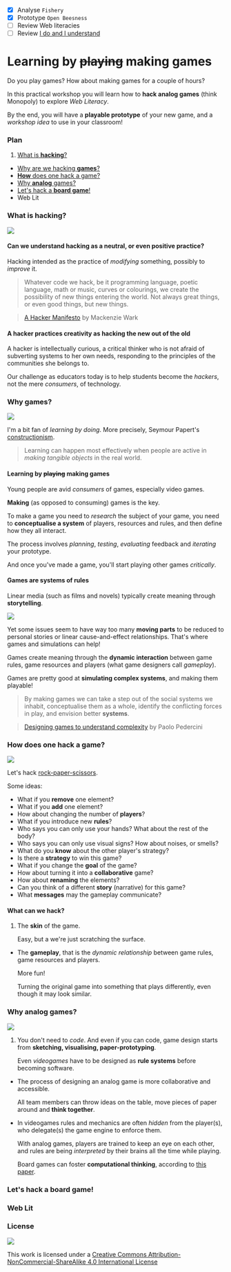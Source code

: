 - [x] Analyse `Fishery`
- [x] Prototype `Open Beesness`
- [ ] Review Web literacies
- [ ] Review [I do and I understand](http://blog.ncase.me/i-do-and-i-understand/) 

# Learning by <del>playing</del> making games

Do you play games? How about making games for a couple of hours?

In this practical workshop you will learn how to **hack analog games** (think Monopoly) to explore *Web Literacy*.

By the end, you will have a **playable prototype** of your new game, and a *workshop idea* to use in your classroom!

### Plan

1. [What is **hacking**?](#what-is-hacking)
* [Why are we hacking **games**?](#why-games)
* [**How** does one hack a game?](#how-does-one-hack-a-game)
* [Why **analog** games?](#why-analog-games)
* [Let's hack a **board game**!](#lets-hack-a-board-game)
* Web Lit 


### What is **hacking**?

<!-- Is this your first time at MozFest? How many times have you heard the word hacker / hacking today? You will hear it a few times throughout the festival.. -->

[![](assets/hacked.jpg)](https://www.google.co.uk/search?q=hacking&source=lnms&tbm=isch&sa=X&ei=CZguVeynIIOqafWlgLAK&ved=0CAcQ_AUoAQ&biw=1379&bih=782#q=hacking&tbas=0&tbm=isch&tbs=isz:l)

<!--#### What does hacking mean to you?-->

#### Can we understand hacking as a **neutral**, or even **positive** practice? 

Hacking intended as the practice of *modifying* something, possibly to *improve* it.

> Whatever code we hack, be it programming language, poetic language, math or music, curves or colourings, we create the possibility of new things entering the world. Not always great things, or even good things, but new things.

> [A Hacker Manifesto](http://subsol.c3.hu/subsol_2/contributors0/warktext.html) by Mackenzie Wark

#### A hacker practices creativity as **hacking the new out of the old**

<!--#### In this workshop we're going to be **hackers**-->

A hacker is intellectually curious, a critical thinker who is not afraid of subverting systems to her own needs, responding to the principles of the communities she belongs to.

Our challenge as educators today is to help students become the *hackers*, not the mere *consumers*, of technology.

<!-- This is what MozFest is about -->


### Why **games**?

[![](assets/confucius.png)](http://blog.ncase.me/i-do-and-i-understand)

<!-- > I hear and I forget.

> I see and I remember.

> **I do and I understand.**

> Confucius-->

I'm a bit fan of *learning by doing*. More precisely, Seymour Papert's [constructionism](https://en.wikipedia.org/wiki/Constructionism_(learning_theory)).

> Learning can happen most effectively when people are active in *making tangible objects* in the real world.

#### Learning by <del>playing</del> making games

Young people are avid *consumers* of games, especially video games. 

<!-- 

#### Gamifuckation 

There's a whole “movement” devoted to pouring game mechanics into non-game activities and to spark some “fun” and “engagement” in dull subjects or inconvenient tasks, but this is not a workshop about gamification.

-->

**Making** (as opposed to consuming) games is the key. 

To make a game you need to *research* the subject of your game, you need to **conceptualise a system** of players, resources and rules, and then define how they all interact. 

The process involves *planning*, *testing*, *evaluating* feedback and *iterating* your prototype. 

And once you've made a game, you'll start playing other games *critically*.

#### Games are **systems** of rules

Linear media (such as films and novels) typically create meaning through **storytelling**. 

![](assets/story-ball.png)

Yet some issues seem to have way too many **moving parts** to be reduced to personal stories or linear cause-and-effect relationships. That's where games and simulations can help!

Games create meaning through the **dynamic interaction** between game rules, game resources and players (what game designers call *gameplay*).

Games are pretty good at **simulating complex systems**, and making them playable!

> By making games we can take a step out of the social systems we inhabit, conceptualise them as a whole, identify the conflicting forces in play, and envision better **systems**.

> [Designing games to understand complexity](misc/games-as-systems.md) by Paolo Pedercini


### How does one **hack a game**?

![](assets/rock-paper-scissors.jpg)

Let's hack [rock-paper-scissors](http://en.wikipedia.org/wiki/Rock-paper-scissors).

Some ideas:

* What if you **remove** one element? 
* What if you **add** one element?
* How about changing the number of **players**? 
* What if you introduce new **rules**? 
* Who says you can only use your hands? What about the rest of the body?
* Who says you can only use visual signs? How about noises, or smells?
* What do you **know** about the other player's strategy?
* Is there a **strategy** to win this game?
* What if you change the **goal** of the game?
* How about turning it into a **collaborative** game? 
* How about **renaming** the elements? 
* Can you think of a different **story** (narrative) for this game?
* What **messages** may the gameplay communicate?

<!-- 

Abstracting: A beats B, B beats C, and C beats A
 
Japanese mushi-ken: frog, slug & snake
Kitsune-ken: fox, mayor, hunter
Malaysia: bird, water, stone

Balance:
As long as the number of moves is an odd number and that each move defeats exactly half of the other moves while being defeated by the other half, any combination of moves will function as a game. 
 
Psychology? 
Attack and defence
Chance or pattern recognition?

Simultaneous decision game

Zero-sum game: wins for the winner are equal to the losses for the loser

-->

#### What can we hack? 

1. The **skin** of the game. 

	Easy, but a we're just scratching the surface.
* The **gameplay**, that is the *dynamic relationship* between game rules, game resources and players.

	More fun!   
  
	Turning the original game into something that plays differently, even though it may look similar.


### Why **analog games**?

[![](assets/escape-the-bullies.jpg)](https://medium.com/@baddeo/every-child-is-a-game-designer-982d15aed199)

1. You don't need to *code*. And even if you can code, game design starts from **sketching, visualising, paper-prototyping**.  
  
	Even *videogames* have to be designed as **rule systems** before becoming software.
* The process of designing an analog game is more collaborative and accessible.  
  
	All team members can throw ideas on the table, move pieces of paper around and **think together**.
* 	In videogames rules and mechanics are often *hidden* from the player(s), who delegate(s) the game engine to enforce them.  
  
	With analog games, players are trained to keep an eye on each other, and rules are being *interpreted* by their brains all the time while playing.  
  
	Board games can foster **computational thinking**, according to [this paper](http://digitalcommons.usu.edu/cgi/viewcontent.cgi?article=1138&context=itls_facpub).


### Let's hack a board game!



### Web Lit



### License

[![](https://i.creativecommons.org/l/by-nc-sa/4.0/88x31.png)](http://creativecommons.org/licenses/by-nc-sa/4.0)

This work is licensed under a [Creative Commons Attribution-NonCommercial-ShareAlike 4.0 International License](http://creativecommons.org/licenses/by-nc-sa/4.0)